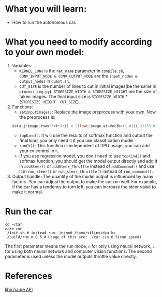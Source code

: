 <!--
 * @Author: Sauron Wu
 * @GitHub: wutianze
 * @Email: 1369130123qq@gmail.com
 * @Date: 2019-10-15 09:17:19
 * @LastEditors  : Sauron Wu
 * @LastEditTime : 2019-12-24 11:43:44
 * @Description: 
 -->
# What you will learn:
- How to run the autonomous car.

# What you need to modify according to your own model:
1. Variables:
   - `KERNEL_CONV` is the `net_name` parameter in `compile.sh`, `CONV_INPUT_NODE & CONV_OUTPUT_NODE` are the `input_nodes & output_nodes` in `quant.sh`.
   - `CUT_SIZE` is the number of lines to cut in initial images(be the same in `process_img.py`). `STORESIZE_WIDTH & STORESIZE_HEIGHT` are the size of taken images. The final input size is `STORESIZE_WIDTH` \* (`STORESIZE_HEIGHT` - `CUT_SIZE`).
2. Functions:
   - `setInputImage()`: Replace the image preprocess with your own. Now the preprocess is:
   ```c++
   data[j*image.rows*3+k*3+i] = (float(image.at<Vec3b>(j,k)[i])/255.0 - 0.5)*scale;
   ```
   - `topKind()`: It will use the results of softmax function and output the final kind, you only need it if you use classification model
   - `runCV()`: This function is independent of DPU usage, you can add your cv control in it.
   - If you use regression model, you don't need to use `topKind()` and softmax function, you should get the model output directly and add it in `addSteer()` or `addSteer_Throttle` instead of `addCommand()` and use it in `run_steer()` or `run_steer_throttle()` instead of `run_command()`.
3. Output handle:
   The quantity of the model output is influenced by many factors. You can adjust the output to make the car run well. For example, if the car has a tendency to turn left, you can increase the steer value to make it normal.

# Run the car
```shell
cd ~/Car
make run
./init.sh # instead run: insmod /home/xilinx/dpu.ko
./build/run n 0.5 # Usage of this exe: ./car c/n 0.5(run speed)
```
The first parameter means the run mode, `n` for only using neural network, `c` for using both neural network and computer vision functions. The second parameter is used unless the model outputs throttle value directly.

# References
[libn2cube API](https://www.xilinx.com/support/documentation/sw_manuals/ai_inference/v1_5/ug1327-dnndk-user-guide.pdf)
